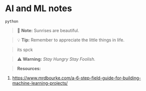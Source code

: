 # AI and ML notes

 `python`

> :memo: **Note:** Sunrises are beautiful.
 
> :bulb: **Tip:** Remember to appreciate the little things in life.


> its spck


> :warning: **Warning:** *Stay Hungry Stay Foolish.*

> **Resources:**

1. <https://www.mrdbourke.com/a-6-step-field-guide-for-building-machine-learning-projects/>
